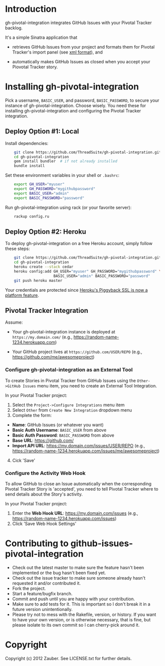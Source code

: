 # Introduction

gh-pivotal-integration integrates GitHub Issues with your Pivotal Tracker backlog.

It's a simple Sinatra application that

* retrieves GitHub Issues from your project and formats them for Pivotal Tracker's import panel (see [xml format](http://www.pivotaltracker.com/help/integrations?version=v3#other)), and

* automatically makes GitHub Issues as closed when you accept your Piovotal Tracker story.

# Installing gh-pivotal-integration

Pick a username, `BASIC_USER`, and password, `BASIC_PASSWORD`, to secure your instance of gh-pivotal-integration. Choose wisely. You need these for installing gh-pivotal-integration and configuring the Pivotal Tracker integration.

## Deploy Option #1: Local

Install dependencies:

```bash
    git clone https://github.com/ThreadSuite/gh-pivotal-integration.git
    cd gh-pivotal-integration
    gem install bundler  # if not already installed
    bundle install
```

Set these environment variables in your shell or `.bashrc`:

```bash
    export GH_USER="myuser"
    export GH_PASSWORD="mygithubpassword"
    export BASIC_USER="admin"
    export BASIC_PASSWORD="password"
```

Run gh-pivotal-integration using rack (or your favorite server):

```bash
    rackup config.ru
```

## Deploy Option #2: Heroku

To deploy gh-pivotal-integration on a free Heroku account, simply follow these steps:

```bash
    git clone https://github.com/ThreadSuite/gh-pivotal-integration.git
    cd gh-pivotal-integration
    heroku create --stack cedar
    heroku config:add GH_USER="myuser" GH_PASSWORD="mygithubpassword" \
                      BASIC_USER="admin" BASIC_PASSWORD="password"
    git push heroku master
```

Your credentials are protected since [Heroku's Piggyback SSL is now a platform feature](https://devcenter.heroku.com/changelog-items/10).

## Pivotal Tracker Integration

Assume:

* Your gh-pivotal-integration instance is deployed at `https://my.domain.com/` (e.g., https://random-name-1234.herokuapp.com)

* Your GitHub project lives at `https://github.com/USER/REPO` (e.g., https://github.com/me/awesomeproject)

### Configure gh-pivotal-integration as an External Tool

To create Stories in Pivotal Tracker from GitHub Issues using the `Other->GitHub Issues` menu item, you need to create an External Tool Integration.

In your Pivotal Tracker project:

1. Select the `Project->Configure Integrations` menu item
2. Select `Other` from `Create New Integration` dropdown menu
3. Complete the form:
  * **Name**: GitHub Issues (or whatever you want)
  * **Basic Auth Username**: `BASIC_USER` from above
  * **Basic Auth Password**: `BASIC_PASSWORD` from above
  * **Base URL**: https://github.com/
  * **Import API URL**: https://my.domain.com/issues/USER/REPO (e.g., https://random-name-1234.herokuapp.com/issues/me/awesomeproject)
4. Cick 'Save'

### Configure the Activity Web Hook

To allow GitHub to close an Issue automatically when the corresponding Pivotal Tracker Story is 'accepted', you need to tell Pivotal Tracker where to send details about the Story's activity.

In your Pivotal Tracker project:

1. Enter the **Web Hook URL**: https://my.domain.com/issues (e.g., https://random-name-1234.herokuapp.com/issues)
2. Click 'Save Web Hook Settings'

# Contributing to github-issues-pivotal-integration

* Check out the latest master to make sure the feature hasn't been implemented or the bug hasn't been fixed yet.
* Check out the issue tracker to make sure someone already hasn't requested it and/or contributed it.
* Fork the project.
* Start a feature/bugfix branch.
* Commit and push until you are happy with your contribution.
* Make sure to add tests for it. This is important so I don't break it in a future version unintentionally.
* Please try not to mess with the Rakefile, version, or history. If you want to have your own version, or is otherwise necessary, that is fine, but please isolate to its own commit so I can cherry-pick around it.

# Copyright

Copyright (c) 2012 Zauber. See LICENSE.txt for further details.
